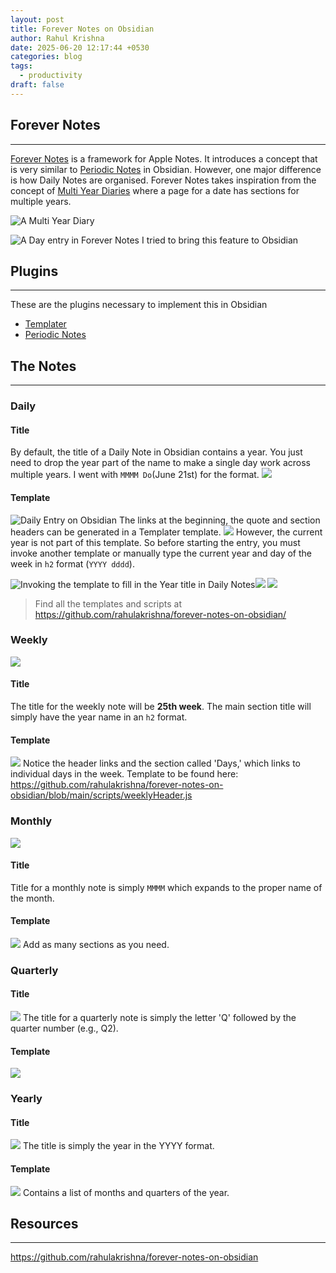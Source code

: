 ```yaml
---
layout: post
title: Forever Notes on Obsidian
author: Rahul Krishna
date: 2025-06-20 12:17:44 +0530
categories: blog
tags:
  - productivity
draft: false
---
```

## Forever Notes
---
[Forever Notes](https://www.myforevernotes.com/) is a framework for Apple Notes. It introduces a concept that is very similar to [Periodic Notes](https://github.com/liamcain/obsidian-periodic-notes) in Obsidian. However, one major difference is how Daily Notes are organised. Forever Notes takes inspiration from the concept of [Multi Year Diaries](https://www.midori-japan.co.jp/english/products/multi-year-diary-gate/) where a page for a date has sections for multiple years.

![A Multi Year Diary](/images/forever-notes-on-obsidian/multi-year-diary.png)


![A Day entry in Forever Notes](/images/forever-notes-on-obsidian/Pasted%20image%2020250620223855.png)
I tried to bring this feature to Obsidian

## Plugins
---
These are the plugins necessary to implement this in Obsidian
- [Templater](https://github.com/SilentVoid13/Templater)
- [Periodic Notes](https://github.com/liamcain/obsidian-periodic-notes)
## The Notes
---
### Daily
#### Title
By default, the title of a Daily Note in Obsidian contains a year. You just need to drop the year part of the name to make a single day work across multiple years. I went with `MMMM Do`(June 21st) for the format.
![](/images/forever-notes-on-obsidian/Pasted%20image%2020250621092050.png)
#### Template
![Daily Entry on Obsidian](/images/forever-notes-on-obsidian/Pasted%20image%2020250621092604.png)
The links at the beginning, the quote and section headers can be generated in a Templater template.
![](/images/forever-notes-on-obsidian/Pasted%20image%2020250621092705.png)
However, the current year is not part of this template. So before starting the entry, you must invoke another template or manually type the current year and day of the week in `h2` format (`YYYY dddd`).

![Invoking the template to fill in the Year title in Daily Notes](/images/forever-notes-on-obsidian/Pasted%20image%2020250621092845.png)![](/images/forever-notes-on-obsidian/Pasted%20image%2020250621092912.png) ![](/images/forever-notes-on-obsidian/Pasted%20image%2020250621093059.png)

> Find all the templates and scripts at https://github.com/rahulakrishna/forever-notes-on-obsidian/
### Weekly
![](/images/forever-notes-on-obsidian/Pasted%20image%2020250621092141.png)
#### Title
The title for the weekly note will be **25th week**. The main section title will simply have the year name in an `h2` format.
#### Template
![](/images/forever-notes-on-obsidian/Pasted%20image%2020250621093716.png)
Notice the header links and the section called 'Days,' which links to individual days in the week. Template to be found here: https://github.com/rahulakrishna/forever-notes-on-obsidian/blob/main/scripts/weeklyHeader.js
### Monthly
![](/images/forever-notes-on-obsidian/Pasted%20image%2020250621092156.png)
#### Title
Title for a monthly note is simply `MMMM` which expands to the proper name of the month. 
#### Template
![](/images/forever-notes-on-obsidian/Pasted%20image%2020250622124854.png)
Add as many sections as you need.
### Quarterly
#### Title
![](/images/forever-notes-on-obsidian/Pasted%20image%2020250621092212.png)
The title for a quarterly note is simply the letter 'Q' followed by the quarter number (e.g., Q2).
#### Template
![](/images/forever-notes-on-obsidian/Pasted%20image%2020250622125155.png)

### Yearly
#### Title
![](/images/forever-notes-on-obsidian/Pasted%20image%2020250621092226.png)
The title is simply the year in the YYYY format.
#### Template
![](/images/forever-notes-on-obsidian/Pasted%20image%2020250622125256.png)
Contains a list of months and quarters of the year.

## Resources
---
https://github.com/rahulakrishna/forever-notes-on-obsidian